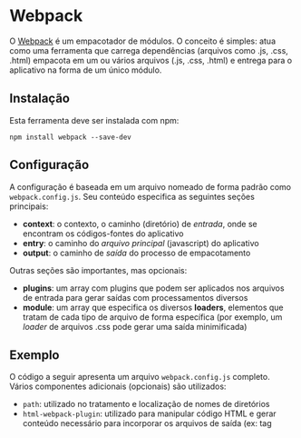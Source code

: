 # Webpack

O [Webpack](https://webpack.github.io/) é um empacotador de módulos. O conceito é simples: atua como uma ferramenta que carrega dependências (arquivos como .js, .css, .html) empacota em um ou vários arquivos (.js, .css, .html) e entrega para o aplicativo na forma de um único módulo.

## Instalação

Esta ferramenta deve ser instalada com npm:

```
npm install webpack --save-dev
```

## Configuração

A configuração é baseada em um arquivo nomeado de forma padrão como `webpack.config.js`. Seu conteúdo especifica as seguintes seções principais:
* **context**: o contexto, o caminho (diretório) de *entrada*, onde se encontram os códigos-fontes do aplicativo
* **entry**: o caminho do *arquivo principal* (javascript) do aplicativo
* **output**: o caminho de *saída* do processo de empacotamento

Outras seções são importantes, mas opcionais:
* **plugins**: um array com plugins que podem ser aplicados nos arquivos de entrada para gerar saídas com processamentos diversos
* **module**: um array que especifica os diversos **loaders**, elementos que tratam de cada tipo de arquivo de forma específica (por exemplo, um *loader* de arquivos .css pode gerar uma saída minimificada)

## Exemplo

O código a seguir apresenta um arquivo `webpack.config.js` completo. Vários componentes adicionais (opcionais) são utilizados:
* `path`: utilizado no tratamento e localização de nomes de diretórios
* `html-webpack-plugin`: utilizado para manipular código HTML e gerar conteúdo necessário para incorporar os arquivos de saída (ex: tag <script>)
* `ng-annotate-webpack-plugin`: utilizado em conjunto com o AngularJS, para processamento dos nomes das dependências em módulos e controllers

```javascript
var webpack = require('webpack');
var path = require('path');
var HtmlWebpackPlugin = require('html-webpack-plugin')
var ngAnnotatePlugin = require('ng-annotate-webpack-plugin');

module.exports = {
    context: path.join(__dirname, '/src'),
    entry: path.join(__dirname, './src/app.js'),
    output: {
        path: path.join(__dirname, '/dist'),
        filename: 'bundle.js'
    },
    plugins: [
        new HtmlWebpackPlugin({
            template: path.join(__dirname, '/src/index.html')
        }),
        new ngAnnotatePlugin({ add: true }),
        new webpack.optimize.UglifyJsPlugin({
            compress: {
                warnings: false
            }
        })
    ],
    module: {
        loaders: [
            {test: /\.js$/, loader: 'ng-annotate', exclude: /node_modules/},
            {test: /\.html$/, loader: 'raw', exclude: /node_modules/},
            /*{test: /\.css$/, loader: 'style!css', exclude: /node_modules/},*/
            {test: /\.scss$/, loader: 'style!css!sass', exclude: /node_modules/},
            {test: /\.css$/, loader: 'style!css?minimize!autoprefixer' },
            {test: /\.(woff|woff2)(\?v=\d+\.\d+\.\d+)?$/, loader: 'url?limit=10000&mimetype=application/font-woff'},
            {test: /\.ttf(\?v=\d+\.\d+\.\d+)?$/, loader: 'url?limit=10000&mimetype=application/octet-stream'},
            {test: /\.eot(\?v=\d+\.\d+\.\d+)?$/, loader: 'file'},
            {test: /\.svg(\?v=\d+\.\d+\.\d+)?$/, loader: 'url?limit=10000&mimetype=image/svg+xml'}
        ]
    }
};
```